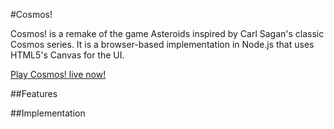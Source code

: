 #Cosmos!

Cosmos! is a remake of the game Asteroids inspired by Carl Sagan's classic Cosmos series. It is a browser-based implementation in Node.js that uses HTML5's Canvas for the UI.

[Play Cosmos! live now!][cosmos]

##Features


##Implementation




[cosmos]: [http://www.joebalistreri.net/AsteroidsJS/]
